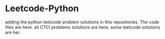 # Leetcode-Python
adding the python leetcode problem solutions in this repositories. 
The code files are here.
all CTCI problems solutions are here.
some leetcode solutions are her.
























































































































































































































































































































































































































































































































































































































